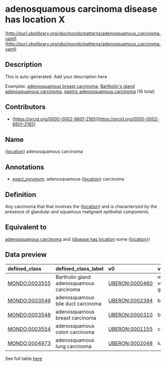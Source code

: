 # adenosquamous carcinoma disease has location X 

[http://purl.obolibrary.org/obo/mondo/patterns/adenosquamous_carcinoma.yaml](http://purl.obolibrary.org/obo/mondo/patterns/adenosquamous_carcinoma.yaml)
## Description 

This is auto-generated. Add your description here

Examples: [adenosquamous breast carcinoma](http://purl.obolibrary.org/obo/MONDO_0003548), [Bartholin's gland adenosquamous carcinoma](http://purl.obolibrary.org/obo/MONDO_0003555), [gastric adenosquamous carcinoma](http://purl.obolibrary.org/obo/MONDO_0006034) (16 total)
## Contributors 
* [https://orcid.org/0000-0002-6601-2165](https://orcid.org/0000-0002-6601-2165) 
## Name 

{[location](http://purl.obolibrary.org/obo/UBERON_0010000)} adenosquamous carcinoma

## Annotations 

* [exact_synonym](http://www.geneontology.org/formats/oboInOwl#hasExactSynonym): adenosquamous {[location](http://purl.obolibrary.org/obo/UBERON_0010000)} carcinoma

## Definition 

Any carcinoma that that involves the {[location](http://purl.obolibrary.org/obo/UBERON_0010000)} and is characterized by the presence of glandular and squamous malignant epithelial components.

## Equivalent to 

[adenosquamous carcinoma](http://purl.obolibrary.org/obo/MONDO_0006074) and ([disease has location](http://purl.obolibrary.org/obo/RO_0004026) some {[location](http://purl.obolibrary.org/obo/UBERON_0010000)})

## Data preview 
| defined_class                                | defined_class_label                     | v0                                            | v0_label               |
|:---------------------------------------------|:----------------------------------------|:----------------------------------------------|:-----------------------|
| [MONDO:0003555](http://purl.obolibrary.org/obo/MONDO_0003555) | Bartholin gland adenosquamous carcinoma | [UBERON:0000460](http://purl.obolibrary.org/obo/UBERON_0000460) | major vestibular gland |
| [MONDO:0003549](http://purl.obolibrary.org/obo/MONDO_0003549) | adenosquamous bile duct carcinoma       | [UBERON:0002394](http://purl.obolibrary.org/obo/UBERON_0002394) | bile duct              |
| [MONDO:0003548](http://purl.obolibrary.org/obo/MONDO_0003548) | adenosquamous breast carcinoma          | [UBERON:0000310](http://purl.obolibrary.org/obo/UBERON_0000310) | breast                 |
| [MONDO:0003554](http://purl.obolibrary.org/obo/MONDO_0003554) | adenosquamous colon carcinoma           | [UBERON:0001155](http://purl.obolibrary.org/obo/UBERON_0001155) | colon                  |
| [MONDO:0004973](http://purl.obolibrary.org/obo/MONDO_0004973) | adenosquamous lung carcinoma            | [UBERON:0002048](http://purl.obolibrary.org/obo/UBERON_0002048) | lung                   |

See full table [here](https://github.com/monarch-initiative/mondo/blob/master/src/patterns/data/matches/adenosquamous_carcinoma.tsv) 
